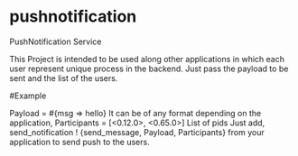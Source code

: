 # pushnotification
PushNotification Service

This Project is intended to be used along other applications in which each user represent unique process in the backend. Just pass the payload to be sent and the list of the users.

#Example

Payload = #{msg => hello} 
It can be of any format depending on the application,
Participants = [<0.12.0>, <0.65.0>]
List of pids
Just add, 
send_notification ! {send_message, Payload, Participants}
from your application to send push to the users.


